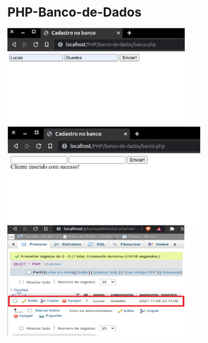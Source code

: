 # PHP-Banco-de-Dados

<div class="box">
<img src="https://github.com/lukebarbosa/PHP-Banco-de-Dados/blob/main/img/inserindo.png" alt="inserindo dados" height="220px">
<img src="https://github.com/lukebarbosa/PHP-Banco-de-Dados/blob/main/img/enviado.png" alt="dados enviados" height="220px">
<img src="https://github.com/lukebarbosa/PHP-Banco-de-Dados/blob/main/img/banco-de-dados.png" alt="dados no banco de dados" height="250px" width="400px">
</div>
